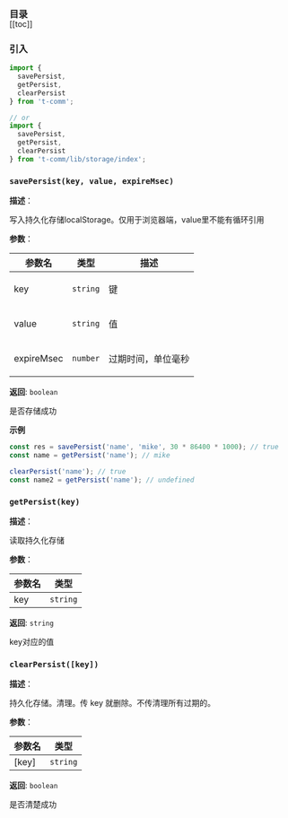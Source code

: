 <h3 style="margin-bottom: -1rem;">目录</h3>

[[toc]]

<h3>引入</h3>

```ts
import {
  savePersist,
  getPersist,
  clearPersist
} from 't-comm';

// or
import {
  savePersist,
  getPersist,
  clearPersist
} from 't-comm/lib/storage/index';
```


### `savePersist(key, value, expireMsec)` 


**描述**：<p>写入持久化存储localStorage。仅用于浏览器端，value里不能有循环引用</p>

**参数**：


| 参数名 | 类型 | 描述 |
| --- | --- | --- |
| key | <code>string</code> | <p>键</p> |
| value | <code>string</code> | <p>值</p> |
| expireMsec | <code>number</code> | <p>过期时间，单位毫秒</p> |

**返回**: <code>boolean</code><br>

<p>是否存储成功</p>

**示例**

```typescript
const res = savePersist('name', 'mike', 30 * 86400 * 1000); // true
const name = getPersist('name'); // mike

clearPersist('name'); // true
const name2 = getPersist('name'); // undefined
```
<a name="getPersist"></a>

### `getPersist(key)` 


**描述**：<p>读取持久化存储</p>

**参数**：


| 参数名 | 类型 |
| --- | --- |
| key | <code>string</code> | 

**返回**: <code>string</code><br>

<p>key对应的值</p>

<a name="clearPersist"></a>

### `clearPersist([key])` 


**描述**：<p>持久化存储。清理。传 key 就删除。不传清理所有过期的。</p>

**参数**：


| 参数名 | 类型 |
| --- | --- |
| [key] | <code>string</code> | 

**返回**: <code>boolean</code><br>

<p>是否清楚成功</p>

